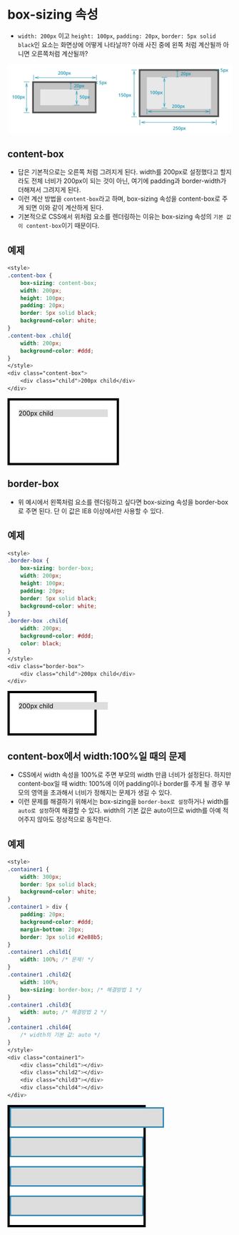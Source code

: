 # box-sizing 속성
* `width: 200px` 이고 `height: 100px`, `padding: 20px`, `border: 5px solid black`인 요소는 화면상에 어떻게 나타날까? 아래 사진 중에 왼쪽 처럼 계산될까 아니면 오른쪽처럼 계산될까?
<p align="center">
<img src="../../../img/box-sizing.jpg" width=700px>
</p>

## content-box
* 답은 기본적으로는 오른쪽 처럼 그려지게 된다. width를 200px로 설정했다고 할지라도 전체 너비가 200px이 되는 것이 아닌, 여기에 padding과 border-width가 더해져서 그려지게 된다.
* 이런 계산 방법을 `content-box`라고 하며, box-sizing 속성을 content-box로 주게 되면 이와 같이 계산하게 된다. 
* 기본적으로 CSS에서 위처럼 요소를 렌더링하는 이유는 box-sizing 속성의 `기본 값이 content-box`이기 때문이다.

## 예제
```css
<style>
.content-box {
    box-sizing: content-box;
    width: 200px;
    height: 100px;
    padding: 20px;
    border: 5px solid black;
    background-color: white;
}
.content-box .child{
    width: 200px;
    background-color: #ddd;
}
</style>
<div class="content-box">
    <div class="child">200px child</div>
</div>
```
<style>
.content-box {
    box-sizing: content-box;
    width: 200px;
    height: 100px;
    padding: 20px;
    border: 5px solid black;
    background-color: white;
}
.content-box .child{
    width: 200px;
    background-color: #ddd;
    color: black;
}
</style>
<div class="content-box">
    <div class="child">200px child</div>
</div>

## border-box
* 위 예시에서 왼쪽처럼 요소를 렌더링하고 싶다면 box-sizing 속성을 border-box로 주면 된다. 단 이 값은 IE8 이상에서만 사용할 수 있다.

## 예제
```css
<style>
.border-box {
    box-sizing: border-box;
    width: 200px;
    height: 100px;
    padding: 20px;
    border: 5px solid black;
    background-color: white;
}
.border-box .child{
    width: 200px;
    background-color: #ddd;
    color: black;
}
</style>
<div class="border-box">
    <div class="child">200px child</div>
</div>
```
<style>
.border-box {
    box-sizing: border-box;
    width: 200px;
    height: 100px;
    padding: 20px;
    border: 5px solid black;
    background-color: white;
}
.border-box .child{
    width: 200px;
    background-color: #ddd;
    color: black;
}
</style>
<div class="border-box">
    <div class="child">200px child</div>
</div>

## content-box에서 width:100%일 때의 문제
* CSS에서 width 속성을 100%로 주면 부모의 width 만큼 너비가 설정된다. 하지만 content-box일 때 width: 100%에 이어 padding이나 border를 주게 될 경우 부모의 영역을 초과해서 너비가 정해지는 문제가 생길 수 있다.
* 이런 문제를 해결하기 위해서는 box-sizing을 `border-box로 설정`하거나 width를 `auto로 설정`하여 해결할 수 있다. width의 기본 값은 auto이므로 width를 아예 적어주지 않아도 정상적으로 동작한다.

## 예제
```css
<style>
.container1 {
    width: 300px;
    border: 5px solid black;
    background-color: white;
}
.container1 > div {
    padding: 20px;
    background-color: #ddd;
    margin-bottom: 20px;
    border: 3px solid #2e88b5;
}
.container1 .child1{
    width: 100%; /* 문제! */
}
.container1 .child2{
    width: 100%;
    box-sizing: border-box; /* 해결방법 1 */
}
.container1 .child3{
    width: auto; /* 해결방법 2 */
}
.container1 .child4{
    /* width의 기본 값: auto */
}
</style>
<div class="container1">
    <div class="child1"></div>
    <div class="child2"></div>
    <div class="child3"></div>
    <div class="child4"></div>
</div>
```
<style>
.container1 {
    width: 300px;
    border: 5px solid black;
    background-color: white;
}
.container1 > div {
    padding: 20px;
    background-color: #ddd;
    margin-bottom: 20px;
    border: 3px solid #2e88b5;
}
.container1 .child1{
    width: 100%; /* 문제! */
}
.container1 .child2{
    width: 100%;
    box-sizing: border-box; /* 해결방법 1 */
}
.container1 .child3{
    width: auto; /* 해결방법 2 */
}
.container1 .child4{
    /* width의 기본 값: auto */
}
</style>
<div class="container1">
    <div class="child1"></div>
    <div class="child2"></div>
    <div class="child3"></div>
    <div class="child4"></div>
</div>